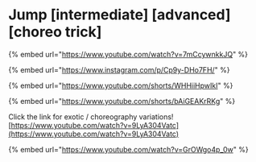 # Jump \[intermediate] \[advanced] \[choreo trick]

{% embed url="https://www.youtube.com/watch?v=7mCcywnkkJQ" %}

{% embed url="https://www.instagram.com/p/Cp9y-DHo7FH/" %}

{% embed url="https://www.youtube.com/shorts/WHHiiHpwIkI" %}

{% embed url="https://www.youtube.com/shorts/bAiGEAKrRKg" %}

Click the link for exotic / choreography variations! [https://www.youtube.com/watch?v=9LyA304Vatc](https://www.youtube.com/watch?v=9LyA304Vatc)

{% embed url="https://www.youtube.com/watch?v=GrOWgo4p_0w" %}
